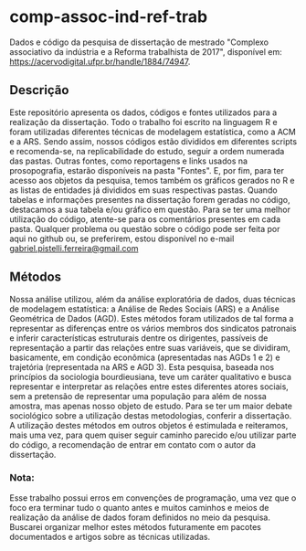 # comp-assoc-ind-ref-trab
Dados e código da pesquisa de dissertação de mestrado "Complexo associativo da indústria e a Reforma trabalhista de 2017", disponível em: https://acervodigital.ufpr.br/handle/1884/74947.

## Descrição
Este repositório apresenta os dados, códigos e fontes utilizados para a realização da dissertação.
Todo o trabalho foi escrito na linguagem R e foram utilizadas diferentes técnicas de modelagem estatística, como a ACM e a ARS.
Sendo assim, nossos códigos estão divididos em diferentes scripts e recomenda-se, na replicabilidade do estudo, seguir a ordem numerada das pastas.
Outras fontes, como reportagens e links usados na prosopografia, estarão disponíveis na pasta "Fontes".
E, por fim, para ter acesso aos objetos da pesquisa, temos também os gráficos gerados no R e as listas de entidades já divididos em suas respectivas pastas.
Quando tabelas e informações presentes na dissertação forem geradas no código, destacamos a sua tabela e/ou gráfico em questão.
Para se ter uma melhor utilização do código, atente-se para os comentários presentes em cada pasta. 
Qualquer problema ou questão sobre o código pode ser feita por aqui no github ou, se preferirem, estou disponível no e-mail gabriel.pistelli.ferreira@gmail.com

## Métodos
Nossa análise utilizou, além da análise exploratória de dados, duas técnicas de modelagem estatística: a Análise de Redes Sociais (ARS) e a Análise Geométrica de Dados (AGD).
Estes métodos foram utilizados de tal forma a representar as diferenças entre os vários membros dos sindicatos patronais e inferir características estruturais dentre os dirigentes, passíveis de representação a partir das relações entre suas variáveis, que se dividiram, basicamente, em condição econômica (apresentadas nas AGDs 1 e 2) e trajetória (representada na ARS e AGD 3).
Esta pesquisa, baseada nos princípios da sociologia bourdieusiana, teve um caráter qualitativo e busca representar e interpretar as relações entre estes diferentes atores sociais, sem a pretensão de representar uma população para além de nossa amostra, mas apenas nosso objeto de estudo.
Para se ter um maior debate sociológico sobre a utilização destas metodologias, conferir a dissertação. A utilização destes métodos em outros objetos é estimulada e reiteramos, mais uma vez, para quem quiser seguir caminho parecido e/ou utilizar parte do código, a recomendação de entrar em contato com o autor da dissertação.

### Nota: 
Esse trabalho possui erros em convenções de programação, uma vez que o foco era terminar tudo o quanto antes e muitos caminhos e meios de realização da análise de dados foram definidos no meio da pesquisa. Buscarei organizar melhor estes métodos futuramente em pacotes documentados e artigos sobre as técnicas utilizadas.

